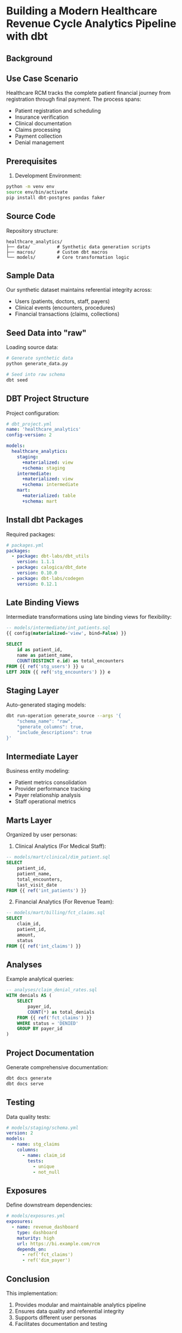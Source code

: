 # Building a Modern Healthcare Revenue Cycle Analytics Pipeline with dbt

## Background



## Use Case Scenario

Healthcare RCM tracks the complete patient financial journey from registration through final payment. The process spans:
- Patient registration and scheduling
- Insurance verification
- Clinical documentation
- Claims processing
- Payment collection
- Denial management

## Prerequisites

1. Development Environment:
```bash
python -m venv env
source env/bin/activate
pip install dbt-postgres pandas faker
```



## Source Code

Repository structure:
```plaintext
healthcare_analytics/
├── data/          # Synthetic data generation scripts
├── macros/        # Custom dbt macros
└── models/        # Core transformation logic
```

## Sample Data

Our synthetic dataset maintains referential integrity across:
- Users (patients, doctors, staff, payers)
- Clinical events (encounters, procedures)
- Financial transactions (claims, collections)

## Seed Data into "raw"

Loading source data:
```bash
# Generate synthetic data
python generate_data.py

# Seed into raw schema
dbt seed
```

## DBT Project Structure

Project configuration:
```yaml
# dbt_project.yml
name: 'healthcare_analytics'
config-version: 2

models:
  healthcare_analytics:
    staging:
      +materialized: view
      +schema: staging
    intermediate:
      +materialized: view
      +schema: intermediate
    mart:
      +materialized: table
      +schema: mart
```

## Install dbt Packages

Required packages:
```yaml
# packages.yml
packages:
  - package: dbt-labs/dbt_utils
    version: 1.1.1
  - package: calogica/dbt_date
    version: 0.10.0
  - package: dbt-labs/codegen
    version: 0.12.1
```

## Late Binding Views

Intermediate transformations using late binding views for flexibility:
```sql
-- models/intermediate/int_patients.sql
{{ config(materialized='view', bind=False) }}

SELECT 
    id as patient_id,
    name as patient_name,
    COUNT(DISTINCT e.id) as total_encounters
FROM {{ ref('stg_users') }} u
LEFT JOIN {{ ref('stg_encounters') }} e
```

## Staging Layer

Auto-generated staging models:
```bash
dbt run-operation generate_source --args '{
    "schema_name": "raw",
    "generate_columns": true,
    "include_descriptions": true
}'
```

## Intermediate Layer

Business entity modeling:
- Patient metrics consolidation
- Provider performance tracking
- Payer relationship analysis
- Staff operational metrics

## Marts Layer

Organized by user personas:

1. Clinical Analytics (For Medical Staff):
```sql
-- models/mart/clinical/dim_patient.sql
SELECT 
    patient_id,
    patient_name,
    total_encounters,
    last_visit_date
FROM {{ ref('int_patients') }}
```

2. Financial Analytics (For Revenue Team):
```sql
-- models/mart/billing/fct_claims.sql
SELECT 
    claim_id,
    patient_id,
    amount,
    status
FROM {{ ref('int_claims') }}
```

## Analyses

Example analytical queries:
```sql
-- analyses/claim_denial_rates.sql
WITH denials AS (
    SELECT 
        payer_id,
        COUNT(*) as total_denials
    FROM {{ ref('fct_claims') }}
    WHERE status = 'DENIED'
    GROUP BY payer_id
)
```

## Project Documentation

Generate comprehensive documentation:
```bash
dbt docs generate
dbt docs serve
```

## Testing

Data quality tests:
```yaml
# models/staging/schema.yml
version: 2
models:
  - name: stg_claims
    columns:
      - name: claim_id
        tests:
          - unique
          - not_null
```

## Exposures

Define downstream dependencies:
```yaml
# models/exposures.yml
exposures:
  - name: revenue_dashboard
    type: dashboard
    maturity: high
    url: https://bi.example.com/rcm
    depends_on:
      - ref('fct_claims')
      - ref('dim_payer')
```

## Conclusion

This implementation:
1. Provides modular and maintainable analytics pipeline
2. Ensures data quality and referential integrity
3. Supports different user personas
4. Facilitates documentation and testing
